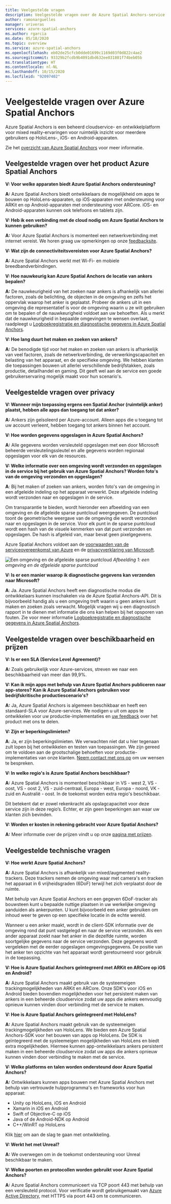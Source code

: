 ```yaml
---
title: Veelgestelde vragen
description: Veelgestelde vragen over de Azure Spatial Anchors-service.
author: ramonarguelles
manager: vriveras
services: azure-spatial-anchors
ms.author: rgarcia
ms.date: 05/18/2020
ms.topic: overview
ms.service: azure-spatial-anchors
ms.openlocfilehash: eb02de25cfcb0dde01699c1169d03f0d822c4ae2
ms.sourcegitcommit: 93329b2fcdb9b4091dbd632ee031801f74beb05b
ms.translationtype: HT
ms.contentlocale: nl-NL
ms.lasthandoff: 10/15/2020
ms.locfileid: "92097402"
---
```

# <a name="frequently-asked-questions-about-azure-spatial-anchors"></a>Veelgestelde vragen over Azure Spatial Anchors

Azure Spatial Anchors is een beheerd cloudservice- en ontwikkelplatform voor mixed reality-ervaringen voor ruimtelijk inzicht voor meerdere gebruikers op HoloLens-, iOS- en Android-apparaten.

Zie het [overzicht van Azure Spatial Anchors](overview.md) voor meer informatie.

## <a name="azure-spatial-anchors-product-faqs"></a>Veelgestelde vragen over het product Azure Spatial Anchors

**V: Voor welke apparaten biedt Azure Spatial Anchors ondersteuning?**

**A:** Azure Spatial Anchors biedt ontwikkelaars de mogelijkheid om apps te bouwen op HoloLens-apparaten, op iOS-apparaten met ondersteuning voor ARKit en op Android-apparaten met ondersteuning voor ARCore. iOS- en Android-apparaten kunnen ook telefoons en tablets zijn.

**V: Heb ik een verbinding met de cloud nodig om Azure Spatial Anchors te kunnen gebruiken?**

**A:** Voor Azure Spatial Anchors is momenteel een netwerkverbinding met internet vereist. We horen graag uw opmerkingen op onze [feedbacksite](https://feedback.azure.com/forums/919252-azure-spatial-anchors).

**V: Wat zijn de connectiviteitsvereisten voor Azure Spatial Anchors?**

**A:** Azure Spatial Anchors werkt met Wi-Fi- en mobiele breedbandverbindingen.

**V: Hoe nauwkeurig kan Azure Spatial Anchors de locatie van ankers bepalen?**

**A:** De nauwkeurigheid van het zoeken naar ankers is afhankelijk van allerlei factoren, zoals de belichting, de objecten in de omgeving en zelfs het oppervlak waarop het anker is geplaatst. Probeer de ankers uit in een omgeving die representatief is voor de omgeving waarin u ze wilt gebruiken om te bepalen of de nauwkeurigheid voldoet aan uw behoeften. Als u merkt dat de nauwkeurigheid in bepaalde omgevingen te wensen overlaat, raadpleegt u [Logboekregistratie en diagnostische gegevens in Azure Spatial Anchors](./concepts/logging-diagnostics.md).

**V: Hoe lang duurt het maken en zoeken van ankers?**

**A:** De benodigde tijd voor het maken en zoeken van ankers is afhankelijk van veel factoren, zoals de netwerkverbinding, de verwerkingscapaciteit en belasting van het apparaat, en de specifieke omgeving. We hebben klanten die toepassingen bouwen uit allerlei verschillende bedrijfstakken, zoals productie, detailhandel en gaming. Dit geeft wel aan de service een goede gebruikerservaring mogelijk maakt voor hun scenario's.

## <a name="privacy-faq"></a>Veelgestelde vragen over privacy

**V: Wanneer mijn toepassing ergens een Spatial Anchor (ruimtelijk anker) plaatst, hebben alle apps dan toegang tot dat anker?**

**A:** Ankers zijn geïsoleerd per Azure-account. Alleen apps die u toegang tot uw account verleent, hebben toegang tot ankers binnen het account.

**V: Hoe worden gegevens opgeslagen in Azure Spatial Anchors?**

**A:** Alle gegevens worden versleuteld opgeslagen met een door Microsoft beheerde versleutelingssleutel en alle gegevens worden regionaal opgeslagen voor elk van de resources.

**V: Welke informatie over een omgeving wordt verzonden en opgeslagen in de service bij het gebruik van Azure Spatial Anchors? Worden foto's van de omgeving verzonden en opgeslagen?**

**A**: Bij het maken of zoeken van ankers, worden foto's van de omgeving in een afgeleide indeling op het apparaat verwerkt. Deze afgeleide indeling wordt verzonden naar en opgeslagen in de service.

Om transparantie te bieden, wordt hieronder een afbeelding van een omgeving en de afgeleide sparse puntcloud weergegeven. De puntcloud toont de geometrische weergave van de omgeving die wordt verzonden naar en opgeslagen in de service. Voor elk punt in de sparse puntcloud wordt een hash van de visuele kenmerken van dat punt verzonden en opgeslagen. De hash is afgeleid van, maar bevat geen pixelgegevens.

Azure Spatial Anchors voldoet aan de [voorwaarden van de serviceovereenkomst van Azure](https://go.microsoft.com/fwLink/?LinkID=522330&amp;amp;clcid=0x9) en de [privacyverklaring van Microsoft](https://go.microsoft.com/fwlink/?LinkId=521839&amp;clcid=0x409).

![Een omgeving en de afgeleide sparse puntcloud](./media/sparse-point-cloud.png)
*Afbeelding 1: een omgeving en de afgeleide sparse puntcloud*

**V: Is er een manier waarop ik diagnostische gegevens kan verzenden naar Microsoft?**

**A**: Ja. Azure Spatial Anchors heeft een diagnostische modus die ontwikkelaars kunnen inschakelen via de Azure Spatial Anchors-API. Dit is bijvoorbeeld handig als u een omgeving treft waarin u geen ankers kunt maken en zoeken zoals verwacht. Mogelijk vragen wij u een diagnostisch rapport in te dienen met informatie die ons kan helpen bij het opsporen van fouten. Zie voor meer informatie [Logboekregistratie en diagnostische gegevens in Azure Spatial Anchors](./concepts/logging-diagnostics.md).

## <a name="availability-and-pricing-faqs"></a>Veelgestelde vragen over beschikbaarheid en prijzen

**V: Is er een SLA (Service Level Agreement)?**

**A:** Zoals gebruikelijk voor Azure-services, streven we naar een beschikbaarheid van meer dan 99,9%. 

**V: Kan ik mijn apps met behulp van Azure Spatial Anchors publiceren naar app-stores? Kan ik Azure Spatial Anchors gebruiken voor bedrijfskritische productiescenario's?**

**A:** Ja, Azure Spatial Anchors is algemeen beschikbaar en heeft een standaard-SLA voor Azure-services. We nodigen u uit om apps te ontwikkelen voor uw productie-implementaties en [uw feedback](https://feedback.azure.com/forums/919252-azure-spatial-anchors) over het product met ons te delen.

**V: Zijn er beperkingslimieten?**

**A**: Ja, er zijn beperkingslimieten.  We verwachten niet dat u hier tegenaan zult lopen bij het ontwikkelen en testen van toepassingen. We zijn gereed om te voldoen aan de grootschalige behoeften voor productie-implementaties van onze klanten. [Neem contact met ons op](mailto:azuremrs@microsoft.com) om uw wensen te bespreken. 

**V: In welke regio's is Azure Spatial Anchors beschikbaar?**

**A:** Azure Spatial Anchors is momenteel beschikbaar in VS - west 2, VS - oost, VS - oost 2, VS - zuid-centraal, Europa - west, Europa - noord, VK - zuid en Australië - oost. In de toekomst worden extra regio's beschikbaar.

Dit betekent dat er zowel rekenkracht als opslagcapaciteit voor deze service zijn in deze regio’s. Echter, er zijn geen beperkingen aan waar uw klanten zich bevinden. 

**V: Worden er kosten in rekening gebracht voor Azure Spatial Anchors?**

**A:** Meer informatie over de prijzen vindt u op onze [pagina met prijzen](https://azure.microsoft.com/pricing/details/spatial-anchors/).

## <a name="technical-faqs"></a>Veelgestelde technische vragen

**V: Hoe werkt Azure Spatial Anchors?**

**A:** Azure Spatial Anchors is afhankelijk van mixed/augmented reality-trackers. Deze trackers nemen de omgeving waar met camera's en tracken het apparaat in 6 vrijheidsgraden (6DoF) terwijl het zich verplaatst door de ruimte.

Met behulp van Azure Spatial Anchors en een gegeven 6DoF-tracker als bouwsteen kunt u bepaalde nuttige plaatsen in uw werkelijke omgeving aanduiden als ankerpunten. U kunt bijvoorbeeld een anker gebruiken om inhoud weer te geven op een specifieke locatie in de echte wereld.

Wanneer u een anker maakt, wordt in de client-SDK informatie over de omgeving rond dat punt vastgelegd en naar de service verzonden. Als een ander apparaat zoekt naar het anker in die dezelfde ruimte, worden soortgelijke gegevens naar de service verzonden. Deze gegevens wordt vergeleken met de eerder opgeslagen omgevingsgegevens. De positie van het anker ten opzichte van het apparaat wordt geretourneerd voor gebruik in de toepassing.

**V: Hoe is Azure Spatial Anchors geïntegreerd met ARKit en ARCore op iOS en Android?**

**A:** Azure Spatial Anchors maakt gebruik van de systeemeigen trackingmogelijkheden van ARKit en ARCore. Onze SDK's voor iOS en Android bieden bovendien mogelijkheden voor het persistent maken van ankers in een beheerde cloudservice zodat uw apps die ankers eenvoudig opnieuw kunnen vinden door verbinding met de service te maken.

**V: Hoe is Azure Spatial Anchors geïntegreerd met HoloLens?**

**A:** Azure Spatial Anchors maakt gebruik van de systeemeigen trackingmogelijkheden van HoloLens. We bieden een Azure Spatial Anchors-SDK voor het bouwen van apps op HoloLens. De SDK is geïntegreerd met de systeemeigen mogelijkheden van HoloLens en biedt extra mogelijkheden. Hiermee kunnen app-ontwikkelaars ankers persistent maken in een beheerde cloudservice zodat uw apps die ankers opnieuw kunnen vinden door verbinding te maken met de service.

**V: Welke platforms en talen worden ondersteund door Azure Spatial Anchors?**

**A:** Ontwikkelaars kunnen apps bouwen met Azure Spatial Anchors met behulp van vertrouwde hulpprogramma's en frameworks voor hun apparaat:

- Unity op HoloLens, iOS en Android
- Xamarin in iOS en Android
- Swift of Objective-C op iOS
- Java of de Android-NDK op Android
- C++/WinRT op HoloLens

Klik [hier](index.yml) om aan de slag te gaan met ontwikkeling.

**V: Werkt het met Unreal?**

**A:** We overwegen om in de toekomst ondersteuning voor Unreal beschikbaar te maken.

**V: Welke poorten en protocollen worden gebruikt voor Azure Spatial Anchors?**

**A:** Azure Spatial Anchors communiceert via TCP poort 443 met behulp van een versleuteld protocol. Voor verificatie wordt gebruikgemaakt van [Azure Active Directory](../active-directory/index.yml), met HTTPS via poort 443 om te communiceren.